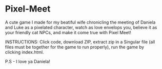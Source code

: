 # Pixel-Meet
A cute game I made for my beatiful wife chronicling the meeting of Daniela and Luke as a pixelated character,
watch as love envelops you, believe it as your friendly cat NPCs, and make it come true with Pixel Meet! 

INSTRUCTIONS: Click code, download ZIP, extract zip in a Singular file (all files must be together for the game to
run properly), run the game by clicking index.html. 

P.S - I love ya Daniela!
